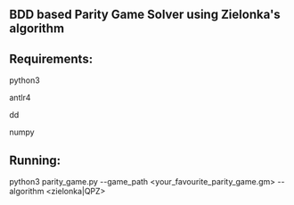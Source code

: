 ## BDD based Parity Game Solver using Zielonka's algorithm

## Requirements:

python3

antlr4

dd

numpy

## Running:

python3 parity_game.py --game_path <your_favourite_parity_game.gm> --algorithm <zielonka|QPZ>

